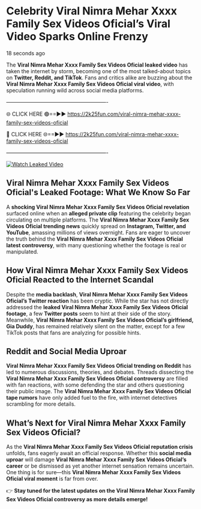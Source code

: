 # Celebrity ️Viral Nimra Mehar Xxxx Family Sex Videos Oficial’s Viral Video Sparks Online Frenzy

18 seconds ago

The **️Viral Nimra Mehar Xxxx Family Sex Videos Oficial leaked video** has taken the internet by storm, becoming one of the most talked-about topics on **Twitter, Reddit, and TikTok**. Fans and critics alike are buzzing about the **️Viral Nimra Mehar Xxxx Family Sex Videos Oficial viral video**, with speculation running wild across social media platforms.

———————————————————-

🌐 CLICK HERE 🟢==►► https://2k25fun.com/️viral-nimra-mehar-xxxx-family-sex-videos-oficial

🔴 CLICK HERE 🌐==►► https://2k25fun.com/️viral-nimra-mehar-xxxx-family-sex-videos-oficial

———————————————————-

[![Watch Leaked Video](https://miro.medium.com/v2/resize:fit:828/format:webp/1*cilzJN44JGOrTw9NJCrNHA.gif "Watch Leaked Video")](https://2k25fun.com/️viral-nimra-mehar-xxxx-family-sex-videos-oficial)

## **️Viral Nimra Mehar Xxxx Family Sex Videos Oficial's Leaked Footage: What We Know So Far**  
A **shocking ️Viral Nimra Mehar Xxxx Family Sex Videos Oficial revelation** surfaced online when an **alleged private clip** featuring the celebrity began circulating on multiple platforms. The **️Viral Nimra Mehar Xxxx Family Sex Videos Oficial trending news** quickly spread on **Instagram, Twitter, and YouTube**, amassing millions of views overnight. Fans are eager to uncover the truth behind the **️Viral Nimra Mehar Xxxx Family Sex Videos Oficial latest controversy**, with many questioning whether the footage is real or manipulated.  

## **How ️Viral Nimra Mehar Xxxx Family Sex Videos Oficial Reacted to the Internet Scandal**  
Despite the **media backlash**, **️Viral Nimra Mehar Xxxx Family Sex Videos Oficial’s Twitter reaction** has been cryptic. While the star has not directly addressed the **leaked ️Viral Nimra Mehar Xxxx Family Sex Videos Oficial footage**, a few **Twitter posts** seem to hint at their side of the story. Meanwhile, **️Viral Nimra Mehar Xxxx Family Sex Videos Oficial’s girlfriend, Gia Duddy**, has remained relatively silent on the matter, except for a few TikTok posts that fans are analyzing for possible hints.  

## **Reddit and Social Media Uproar**  
**️Viral Nimra Mehar Xxxx Family Sex Videos Oficial trending on Reddit** has led to numerous discussions, theories, and debates. Threads dissecting the **️Viral Nimra Mehar Xxxx Family Sex Videos Oficial controversy** are filled with fan reactions, with some defending the star and others questioning their public image. The **️Viral Nimra Mehar Xxxx Family Sex Videos Oficial tape rumors** have only added fuel to the fire, with internet detectives scrambling for more details.  

## **What’s Next for ️Viral Nimra Mehar Xxxx Family Sex Videos Oficial?**  
As the **️Viral Nimra Mehar Xxxx Family Sex Videos Oficial reputation crisis** unfolds, fans eagerly await an official response. Whether this **social media uproar** will damage **️Viral Nimra Mehar Xxxx Family Sex Videos Oficial’s career** or be dismissed as yet another internet sensation remains uncertain. One thing is for sure—this **️Viral Nimra Mehar Xxxx Family Sex Videos Oficial viral moment** is far from over.  

👉 **Stay tuned for the latest updates on the ️Viral Nimra Mehar Xxxx Family Sex Videos Oficial controversy as more details emerge!**  